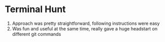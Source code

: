 # Terminal Hunt
1) Approach was pretty straightforward, following instructions were easy
2) Was fun and useful at the same time, really gave a huge headstart on different git commands
